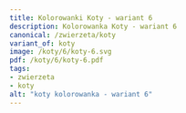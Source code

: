 ```yaml
---
title: Kolorowanki Koty - wariant 6
description: Kolorowanka Koty - wariant 6
canonical: /zwierzeta/koty
variant_of: koty
image: /koty/6/koty-6.svg
pdf: /koty/6/koty-6.pdf
tags:
- zwierzeta
- koty
alt: "koty kolorowanka - wariant 6"
---
```

